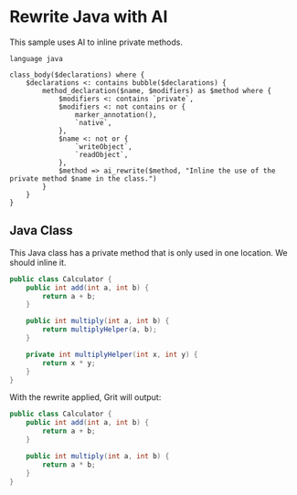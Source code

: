 # Rewrite Java with AI

This sample uses AI to inline private methods.

```grit
language java

class_body($declarations) where {
    $declarations <: contains bubble($declarations) {
        method_declaration($name, $modifiers) as $method where {
            $modifiers <: contains `private`,
            $modifiers <: not contains or {
                marker_annotation(),
                `native`,
            },
            $name <: not or {
                `writeObject`,
                `readObject`,
            },
            $method => ai_rewrite($method, "Inline the use of the private method $name in the class.")
        }
    }
}
```

## Java Class

This Java class has a private method that is only used in one location. We should inline it.

```java
public class Calculator {
    public int add(int a, int b) {
        return a + b;
    }

    public int multiply(int a, int b) {
        return multiplyHelper(a, b);
    }

    private int multiplyHelper(int x, int y) {
        return x * y;
    }
}

```

With the rewrite applied, Grit will output:

```java
public class Calculator {
    public int add(int a, int b) {
        return a + b;
    }

    public int multiply(int a, int b) {
        return a * b;
    }
}
```
